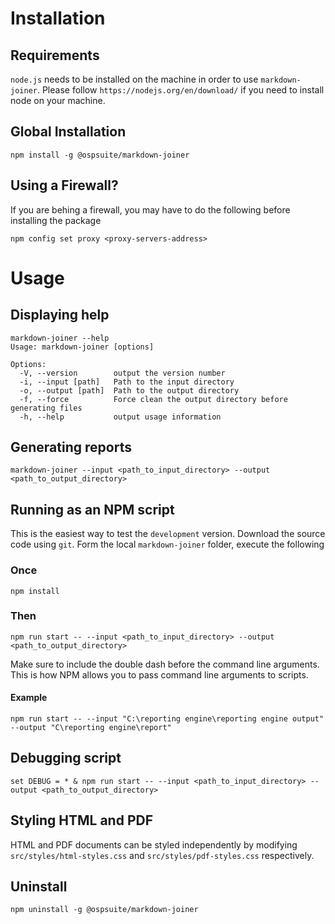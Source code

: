 # Installation

## Requirements

`node.js` needs to be installed on the machine in order to use `markdown-joiner`. 
Please follow `https://nodejs.org/en/download/` if you need to install node on your machine.

## Global Installation
```
npm install -g @ospsuite/markdown-joiner
```

## Using a Firewall?

If you are behing a firewall, you may have to do the following before installing the package

```
npm config set proxy <proxy-servers-address>
```

# Usage

## Displaying help

```
markdown-joiner --help
Usage: markdown-joiner [options]

Options:
  -V, --version        output the version number
  -i, --input [path]   Path to the input directory 
  -o, --output [path]  Path to the output directory 
  -f, --force          Force clean the output directory before generating files
  -h, --help           output usage information
```

## Generating reports

```
markdown-joiner --input <path_to_input_directory> --output <path_to_output_directory>
```

## Running as an NPM script

This is the easiest way to test the `development` version. Download the source code using `git`.
Form the local `markdown-joiner` folder, execute the following

### Once

```
npm install
```

### Then
```
npm run start -- --input <path_to_input_directory> --output <path_to_output_directory>
```

Make sure to include the double dash before the command line arguments. This is how NPM allows you to pass command line arguments to scripts.

#### Example
```
npm run start -- --input "C:\reporting engine\reporting engine output" --output "C\reporting engine\report"
```

## Debugging script
```
set DEBUG = * & npm run start -- --input <path_to_input_directory> --output <path_to_output_directory>
```

## Styling HTML and PDF

HTML and PDF documents can be styled independently by modifying `src/styles/html-styles.css` and `src/styles/pdf-styles.css` respectively.

## Uninstall
```
npm uninstall -g @ospsuite/markdown-joiner
```
